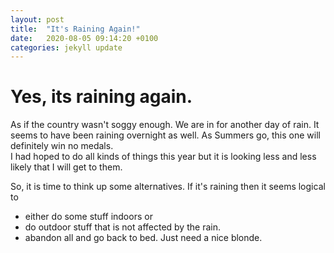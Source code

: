 ```yaml
---
layout: post
title:  "It's Raining Again!"
date:   2020-08-05 09:14:20 +0100
categories: jekyll update
---
```

# Yes, its raining again.
As if the country wasn't soggy enough. We are in for another day of rain. 
It seems to have been raining overnight as well. As Summers go, 
this one will definitely win no medals.  
I had hoped to do all kinds of things this year but it is looking less and 
less likely that I will get to them.

So, it is time to think up some alternatives. If it's raining then it seems logical to
- either do some stuff indoors or
- do outdoor stuff that is not affected by the rain.
- abandon all and go back to bed. Just need a nice blonde.